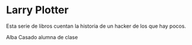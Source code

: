 # Larry Plotter

Esta serie de libros cuentan la historia de un hacker de los que hay pocos.

Alba Casado alumna de clase

